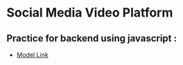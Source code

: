 # Social Media Video Platform
## Practice for backend using javascript : 

- [Model Link](https://app.eraser.io/workspace/2pRh1Ge9E6DtpmLTrd7J?origin=share)
